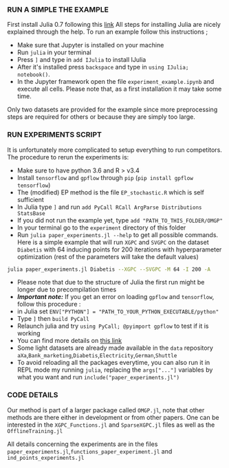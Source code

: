 ### RUN A SIMPLE THE EXAMPLE ###
First install Julia 0.7 following this [link](https://julialang.org/downloads/)
All steps for installing Julia are nicely explained through the help.
To run an example follow this instructions ;
 - Make sure that Jupyter is installed on your machine
 - Run `julia` in your terminal
 - Press `]` and type in `add IJulia` to install IJulia
 - After it's installed press `backspace` and type in `using IJulia; notebook()`.
 - In the Jupyter framework open the file `experiment_example.ipynb` and execute all cells. Please note that, as a first installation it may take some time.

Only two datasets are provided for the example since more preprocessing steps are required for others or because they are simply too large.

### RUN EXPERIMENTS SCRIPT ###

It is unfortunately more complicated to setup everything to run competitors. The procedure to rerun the experiments is:
 - Make sure to have python 3.6 and R > v3.4
 - Install `tensorflow` and `gpflow` through `pip` (`pip install gpflow tensorflow`)
 - The (modified) EP method is the file `EP_stochastic.R` which is self sufficient
 - In Julia type `]` and run `add PyCall RCall ArgParse Distributions StatsBase`
 - If you did not run the example yet, type `add "PATH_TO_THIS_FOLDER/OMGP"`
 - In your terminal go to the `experiment` directory of this folder
 - Run `julia paper_experiments.jl --help` to get all possible commands. Here is a simple example that will run `XGPC` and `SVGPC` on the dataset `Diabetis` with 64 inducing points for 200 iterations with hyperparameter optimization (rest of the parameters will take the default values)
```bash
julia paper_experiments.jl Diabetis --XGPC --SVGPC -M 64 -I 200 -A
```
 - Please note that due to the structure of Julia the first run might be longer due to precompilation times
 - ***Important note:*** If you get an error on loading `gpflow` and `tensorflow`, follow this procedure :
  - in Julia set `ENV["PYTHON"] = "PATH_TO_YOUR_PYTHON_EXECUTABLE/python"`
  - Type `]` then `build PyCall`
  - Relaunch julia and try `using PyCall; @pyimport gpflow` to test if it is working
  - You can find more details on [this link](https://github.com/JuliaPy/PyCall.jl)
 - Some light datasets are already made available in the `data` repository `aXa`,`Bank_marketing`,`Diabetis`,`Electricity`,`German`,`Shuttle`
 - To avoid reloading all the packages everytime, you can also run it in REPL mode my running `julia`, replacing the `args["..."]` variables by what you want and run `include("paper_experiments.jl")`

### CODE DETAILS ###
Our method is part of a larger package called `OMGP.jl`, note that other methods are there either in development or from other papers. One can be interested in the `XGPC_Functions.jl` and `SparseXGPC.jl` files as well as the `OfflineTraining.jl`

All details concerning the experiments are in the files `paper_experiments.jl`,`functions_paper_experiment.jl` and `ind_points_experiments.jl`
